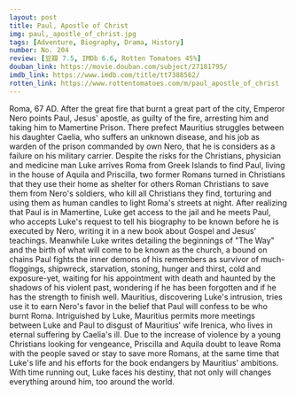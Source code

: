```yaml
---
layout: post 
title: Paul, Apostle of Christ
img: paul,_apostle_of_christ.jpg
tags: [Adventure, Biography, Drama, History]
number: No. 204
review: [豆瓣 7.5, IMDb 6.6, Rotten Tomatoes 45%]
douban_link: https://movie.douban.com/subject/27181795/
imdb_link: https://www.imdb.com/title/tt7388562/
rotten_link: https://www.rottentomatoes.com/m/paul_apostle_of_christ
---
```


Roma, 67 AD. After the great fire that burnt a great part of the city, Emperor Nero points Paul, Jesus' apostle, as guilty of the fire, arresting him and taking him to Mamertine Prison. There prefect Mauritius struggles between his daughter Caelia, who suffers an unknown disease, and his job as warden of the prison commanded by own Nero, that he is considers as a failure on his military carrier. Despite the risks for the Christians, physician and medicine man Luke arrives Roma from Greek Islands to find Paul, living in the house of Aquila and Priscilla, two former Romans turned in Christians that they use their home as shelter for others Roman Christians to save them from Nero's soldiers, who kill all Christians they find, torturing and using them as human candles to light Roma's streets at night. After realizing that Paul is in Mamertine, Luke get access to the jail and he meets Paul, who accepts Luke's request to tell his biography to be known before he is executed by Nero, writing it in a new book about Gospel and Jesus' teachings. Meanwhile Luke writes detailing the beginnings of "The Way" and the birth of what will come to be known as the church, a bound on chains Paul fights the inner demons of his remembers as survivor of much-floggings, shipwreck, starvation, stoning, hunger and thirst, cold and exposure-yet, waiting for his appointment with death and haunted by the shadows of his violent past, wondering if he has been forgotten and if he has the strength to finish well. Mauritius, discovering Luke's intrusion, tries use it to earn Nero's favor in the belief that Paul will confess to be who burnt Roma. Intriguished by Luke, Mauritius permits more meetings between Luke and Paul to disgust of Mauritius' wife Irenica, who lives in eternal suffering by Caelia's ill. Due to the increase of violence by a young Christians looking for vengeance, Priscilla and Aquila doubt to leave Roma with the people saved or stay to save more Romans, at the same time that Luke's life and his efforts for the book endangers by Mauritius' ambitions. With time running out, Luke faces his destiny, that not only will changes everything around him, too around the world.